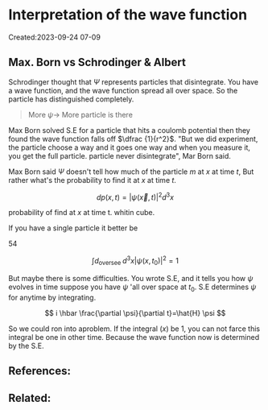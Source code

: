 # Interpretation of the wave function
Created:2023-09-24 07-09

## Max. Born vs Schrodinger & Albert
Schrodinger thought that $\Psi$ represents particles that disintegrate. You have a wave function, and the wave function spread all over space. So the particle has distinguished completely.

> More $\psi \rightarrow$ More particle is there

Max Born solved S.E for a particle that hits a coulomb potential then they found the wave function falls off $\dfrac {1}{r^2}$. "But we did experiment, the particle choose a way and it goes one way and when you measure it, you get the full particle. particle never disintegrate", Mar Born said.

Max Born said $\Psi$ doesn't tell how much of the particle $m$ at $x$ at time $t$, But rather what's the probability to find it at $x$ at time $t.$

$$
d p(x, t)=|\psi(\vec{x}, t)|^{2} d^{3} x
$$

probability of find at $x$ at time t. whitin cube.

If you have a single particle it better be

54

$$
\int d_{\text {oversee }} d^{3} x\left|\psi\left(x, t_{0}\right)\right|^{2}=1
$$

But maybe there is some difficulties. You wrote S.E, and it tells you how $\psi$ evolves in time suppose you have $\psi$ 'all over space at $t_{0}$. S.E determines $\psi$ for anytime by integrating.

$$
i \hbar \frac{\partial \psi}{\partial t}=\hat{H} \psi
$$

So we could ron into aproblem. If the integral $(x)$ be 1, you can not farce this integral be one in other time. Because the wave function now is determined by the S.E.
## References:

## Related:



